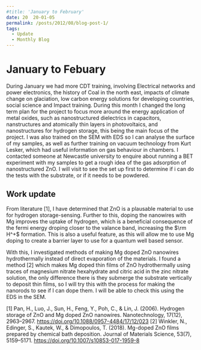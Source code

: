 ```yaml
---
#title: 'January to February'
date: 20  20-01-05
permalink: /posts/2012/08/blog-post-1/
tags:
  - Update
  - Monthly Blog
---
```


January to Febuary
======

During January we had more CDT training, involving Electrical networks and power electronics, the history of Coal in the north east, impacts of climate change on glaciation, low carbon energy solutions for developing countries, social science and Impact training. During this month I changed the long term plan for the project to focus more around the energy application of metal oxides, such as nanostructured dielectrics in capacitors, nanstructures and atomically thin layers in photovoltaics, and nanostructures for hydrogen storage, this being the main focus of the project. I was also trained on the SEM with EDS so I can analyse the surface of my samples, as well as further training on vacuum technology from Kurt Lesker, which had useful information on gas behaviour in chambers. I contacted someone at Newcastle university to enquire about running a BET experiment with my samples to get a rough idea of the gas adsorption of nanostructured ZnO. I will visit to see the set up first to determine if i can do the tests with the substrate, or if it needs to be powdered.

Work update
------

From literature [1], I have determined that ZnO is a plausable material to use for hydrogen storage-sensing. Further to this, doping the nanowires with Mg improves the uptake of hydrogen, which is a beneficial consequence of the fermi energy droping closer to the valance band, increasing the $\rm H^+$ formation. This is also a useful feature, as this will allow me to use Mg doping to create a barrier layer to use for a quantum well based sensor.

With this, I investigated methods of making Mg doped ZnO nanowires hydrothermally instead of direct evaporation of the materials. I found a method [2] which makes Mg doped thin films of ZnO hydrothermally using traces of magnesium nitrate hexahydrate and citric acid in the zinc nitrate solution, the only difference there is they submerge the substrate vertically to deposit thin films, so I will try this with the process for making the nanorods to see if I can dope them. I will be able to check this using the EDS in the SEM. 

[1] Pan, H., Luo, J., Sun, H., Feng, Y., Poh, C., & Lin, J. (2006). Hydrogen storage of ZnO and Mg doped ZnO nanowires. Nanotechnology, 17(12), 2963–2967. https://doi.org/10.1088/0957-4484/17/12/023
[2] Winkler, N., Edinger, S., Kautek, W., & Dimopoulos, T. (2018). Mg-doped ZnO films prepared by chemical bath deposition. Journal of Materials Science, 53(7), 5159–5171. https://doi.org/10.1007/s10853-017-1959-8